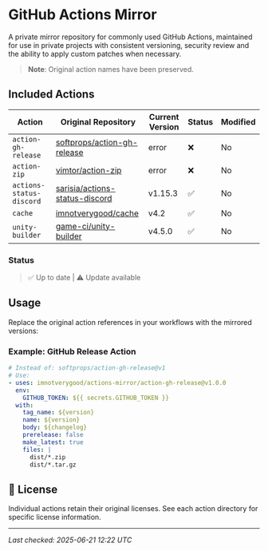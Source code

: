 # GitHub Actions Mirror

A private mirror repository for commonly used GitHub Actions, maintained for use in private projects with consistent versioning, security review and the ability to apply custom patches when necessary.

> **Note**: Original action names have been preserved.

## Included Actions

| Action | Original Repository | Current Version | Status | Modified |
|--------|-------------------|-----------------|---------|-----------|
| `action-gh-release` | [softprops/action-gh-release](https://github.com/softprops/action-gh-release) | error |  ❌  | No |
| `action-zip` | [vimtor/action-zip](https://github.com/vimtor/action-zip) | error |  ❌  | No |
| `actions-status-discord` | [sarisia/actions-status-discord](https://github.com/sarisia/actions-status-discord) | v1.15.3 | ✅ | No |
| `cache` | [imnotverygood/cache](https://github.com/imnotverygood/cache) | v4.2 | ✅ | No |
| `unity-builder` | [game-ci/unity-builder](https://github.com/game-ci/unity-builder) | v4.5.0 | ✅ | No |

### Status
> ✅ Up to date | ⚠️ Update available

## Usage

Replace the original action references in your workflows with the mirrored versions:

### Example: GitHub Release Action

```yaml
# Instead of: softprops/action-gh-release@v1
# Use:
- uses: imnotverygood/actions-mirror/action-gh-release@v1.0.0
  env:
    GITHUB_TOKEN: ${{ secrets.GITHUB_TOKEN }}
  with:
    tag_name: ${version}
    name: ${version}
    body: ${changelog}
    prerelease: false
    make_latest: true
    files: |
      dist/*.zip
      dist/*.tar.gz
```

## 📄 License

Individual actions retain their original licenses. See each action directory for specific license information.

---







*Last checked: 2025-06-21 12:22 UTC*
